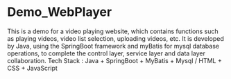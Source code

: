 # Demo_WebPlayer
This is a demo for a video playing website, which contains functions such as playing videos, video list selection, uploading videos, etc. It is developed by Java, using the SpringBoot framework and myBatis for mysql database operations, to complete the control layer, service layer and data layer collaboration.
Tech Stack : 
Java + SpringBoot + MyBatis + Mysql / HTML + CSS + JavaScript
